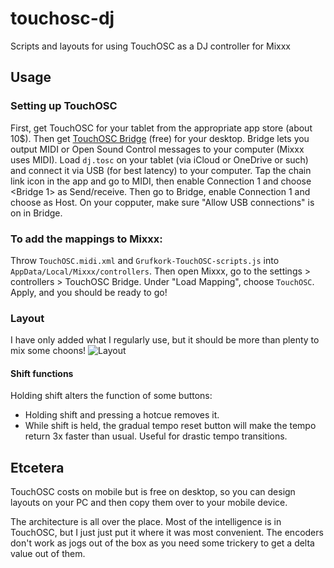 # touchosc-dj
Scripts and layouts for using TouchOSC as a DJ controller for Mixxx

## Usage

### Setting up TouchOSC

First, get TouchOSC for your tablet from the appropriate app store (about 10$). Then get [TouchOSC Bridge](https://hexler.net/touchosc#resources) (free) for your desktop. Bridge lets you output MIDI or Open Sound Control messages to your computer (Mixxx uses MIDI). Load `dj.tosc` on your tablet (via iCloud or OneDrive or such) and connect it via USB (for best latency) to your computer. Tap the chain link icon in the app and go to MIDI, then enable Connection 1 and choose <Bridge 1> as Send/receive. Then go to Bridge, enable Connection 1 and choose <USB> as Host. On your copputer, make sure "Allow USB connections" is on in Bridge.


### To add the mappings to Mixxx:

Throw `TouchOSC.midi.xml` and `Grufkork-TouchOSC-scripts.js` into `AppData/Local/Mixxx/controllers`. Then open Mixxx, go to the settings > controllers > TouchOSC Bridge. Under "Load Mapping", choose `TouchOSC`. Apply, and you should be ready to go!

### Layout
I have only added what I regularly use, but it should be more than plenty to mix some choons!
![Layout](https://github.com/grufkork/touchosc-dj/blob/main/layout.png?raw=true)

#### Shift functions
Holding shift alters the function of some buttons:

- Holding shift and pressing a hotcue removes it.
- While shift is held, the gradual tempo reset button will make the tempo return 3x faster than usual. Useful for drastic tempo transitions.

## Etcetera

TouchOSC costs on mobile but is free on desktop, so you can design layouts on your PC and then copy them over to your mobile device.

The architecture is all over the place. Most of the intelligence is in TouchOSC, but I just just put it where it was most convenient. The encoders don't work as jogs out of the box as you need some trickery to get a delta value out of them.
